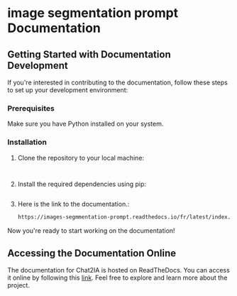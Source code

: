 # image segmentation prompt Documentation

## Getting Started with Documentation Development

If you're interested in contributing to the documentation, follow these steps to set up your development environment:

### Prerequisites

Make sure you have Python installed on your system.

### Installation

1. Clone the repository to your local machine:

   ```bash
  
   ```

1. Install the required dependencies using pip:

   ```bash

   ```
1. Here is the link to the documentation.:

   ```bash
   https://images-segmmentation-prompt.readthedocs.io/fr/latest/index.html
   ```
Now you're ready to start working on the documentation!




## Accessing the Documentation Online

The documentation for Chat2IA is hosted on ReadTheDocs. You can access it online by following this [link](https://gia-llm.readthedocs.io/en/latest/). Feel free to explore and learn more about the project.
